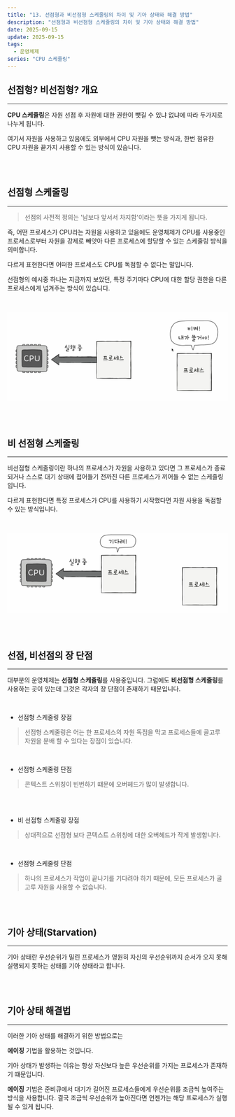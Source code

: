 ```yaml
---
title: "13. 선점형과 비선점형 스케줄링의 차이 및 기아 상태와 해결 방법"
description: "선점형과 비선점형 스케줄링의 차이 및 기아 상태와 해결 방법"
date: 2025-09-15
update: 2025-09-15
tags:
  - 운영체제
series: "CPU 스케줄링"
---
```


## 선점형? 비선점형? 개요

---

**CPU 스케줄링**은 자원 선점 후 자원에 대한 권한이 뺏길 수 있냐 없냐에 따라 두가지로 나누게 됩니다.

여기서 자원을 사용하고 있음에도 외부에서 CPU 자원을 뺏는 방식과, 한번 점유한 CPU 자원을 끝가지 사용할 수 있는 방식이 있습니다.

<br>
<br>

## 선점형 스케줄링

---

> 선점의 사전적 정의는 '남보다 앞서서 차지함'이라는 뜻을 가지게 됩니다.

즉, 어떤 프로세스가 CPU라는 자원을 사용하고 있음에도 운영체제가 CPU를 사용중인 프로세스로부터 자원을 강제로 빼앗아 다른 프로세스에 할당할 수 있는
스케줄링 방식을 의미합니다.

다르게 표현한다면 어떠한 프로세스도 CPU를 독점할 수 없다는 말입니다.

선점형의 예시중 하나는 지금까지 보았던, 특정 주기마다 CPU에 대한 할당 권한을 다른 프로세스에게 넘겨주는 방식이 있습니다.

<br>

![img.png](선점형스케줄링.png)

<br>
<br>

## 비 선점형 스케줄링

---

비선점형 스케줄링이란 하나의 프로세스가 자원을 사용하고 있다면 그 프로세스가 종료되거나 
스스로 대기 상태에 접어들기 전까진 다른 프로세스가 끼어들 수 없는 스케줄링입니다.

다르게 표현한다면 특정 프로세스가 CPU를 사용하기 시작했다면 자원 사용을 독점할 수 있는 방식입니다.

<br>

![img.png](비선점형스케줄링.png)

<br>
<br>

## 선점, 비선점의 장 단점

---

대부분의 운영체제는 **선점형 스케줄링**를 사용중입니다. 그럼에도 **비선점형 스케줄링**를 사용하는 곳이 있는데 그것은 각자의 장 단점이 존재하기 때문입니다.

<br>

- 선점형 스케줄링 장점

> 선점형 스케줄링은 어는 한 프로세스의 자원 독점을 막고 프로세스들에 골고루 자원을 분배 할 수 있다는 장점이 있습니다.

<br>

- 선점형 스케줄링 단점

> 콘텍스트 스위칭이 빈번하기 떄문에 오버헤드가 많이 발생합니다.

<br>
<br>

- 비 선점형 스케줄링 장점

> 상대적으로 선점형 보다 콘텍스트 스위칭에 대한 오버헤드가 작게 발생합니다.

<br>

- 선점형 스케줄링 단점

> 하나의 프로세스가 작업이 끝나기를 기다려야 하기 때문에, 모든 프로세스가 골고루 자원을 사용할 수 없습니다.


<br>
<br>

## 기아 상태(Starvation)

---

기아 상태란 우선순위가 밀린 프로세스가 영원히 자신의 우선순위까지 순서가 오지 못해 실행되지 못하는 상태를 기아 상태라고 합니다.

<br>
<br>

## 기아 상태 해결법

---

이러한 기아 상태를 해결하기 위한 방법으로는

**에이징** 기법을 활용하는 것입니다.

기아 상태가 발생하는 이유는 항상 자신보다 높은 우선순위를 가지는 프로세스가 존재하기 떄문입니다.

**에이징** 기법은 준비큐에서 대기가 길어진 프로세스들에게 우선순위를 조금씩 높여주는 방식을 사용합니다.
결국 조금씩 우선순위가 높아진다면 언젠가는 해당 프로세스가 실행될 수 있게 됩니다.

